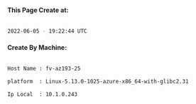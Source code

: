 
   
#### This Page Create at:

```bash

2022-06-05 - 19:22:44 UTC

```

#### Create By Machine:

```bash

Host Name : fv-az193-25

platform  : Linux-5.13.0-1025-azure-x86_64-with-glibc2.31

Ip Local  : 10.1.0.243

```

